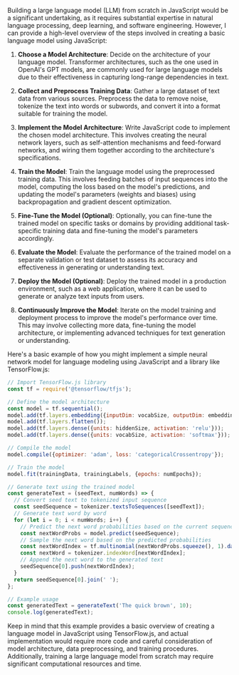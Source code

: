 Building a large language model (LLM) from scratch in JavaScript would be a significant undertaking, as it requires substantial expertise in natural language processing, deep learning, and software engineering. However, I can provide a high-level overview of the steps involved in creating a basic language model using JavaScript:

1. **Choose a Model Architecture**: Decide on the architecture of your language model. Transformer architectures, such as the one used in OpenAI's GPT models, are commonly used for large language models due to their effectiveness in capturing long-range dependencies in text.

2. **Collect and Preprocess Training Data**: Gather a large dataset of text data from various sources. Preprocess the data to remove noise, tokenize the text into words or subwords, and convert it into a format suitable for training the model.

3. **Implement the Model Architecture**: Write JavaScript code to implement the chosen model architecture. This involves creating the neural network layers, such as self-attention mechanisms and feed-forward networks, and wiring them together according to the architecture's specifications.

4. **Train the Model**: Train the language model using the preprocessed training data. This involves feeding batches of input sequences into the model, computing the loss based on the model's predictions, and updating the model's parameters (weights and biases) using backpropagation and gradient descent optimization.

5. **Fine-Tune the Model (Optional)**: Optionally, you can fine-tune the trained model on specific tasks or domains by providing additional task-specific training data and fine-tuning the model's parameters accordingly.

6. **Evaluate the Model**: Evaluate the performance of the trained model on a separate validation or test dataset to assess its accuracy and effectiveness in generating or understanding text.

7. **Deploy the Model (Optional)**: Deploy the trained model in a production environment, such as a web application, where it can be used to generate or analyze text inputs from users.

8. **Continuously Improve the Model**: Iterate on the model training and deployment process to improve the model's performance over time. This may involve collecting more data, fine-tuning the model architecture, or implementing advanced techniques for text generation or understanding.

Here's a basic example of how you might implement a simple neural network model for language modeling using JavaScript and a library like TensorFlow.js:

```javascript
// Import TensorFlow.js library
const tf = require('@tensorflow/tfjs');

// Define the model architecture
const model = tf.sequential();
model.add(tf.layers.embedding({inputDim: vocabSize, outputDim: embeddingSize, inputLength: seqLength}));
model.add(tf.layers.flatten());
model.add(tf.layers.dense({units: hiddenSize, activation: 'relu'}));
model.add(tf.layers.dense({units: vocabSize, activation: 'softmax'}));

// Compile the model
model.compile({optimizer: 'adam', loss: 'categoricalCrossentropy'});

// Train the model
model.fit(trainingData, trainingLabels, {epochs: numEpochs});

// Generate text using the trained model
const generateText = (seedText, numWords) => {
  // Convert seed text to tokenized input sequence
  const seedSequence = tokenizer.textsToSequences([seedText]);
  // Generate text word by word
  for (let i = 0; i < numWords; i++) {
    // Predict the next word probabilities based on the current sequence
    const nextWordProbs = model.predict(seedSequence);
    // Sample the next word based on the predicted probabilities
    const nextWordIndex = tf.multinomial(nextWordProbs.squeeze(), 1).dataSync()[0];
    const nextWord = tokenizer.indexWord[nextWordIndex];
    // Append the next word to the generated text
    seedSequence[0].push(nextWordIndex);
  }
  return seedSequence[0].join(' ');
};

// Example usage
const generatedText = generateText('The quick brown', 10);
console.log(generatedText);
```

Keep in mind that this example provides a basic overview of creating a language model in JavaScript using TensorFlow.js, and actual implementation would require more code and careful consideration of model architecture, data preprocessing, and training procedures. Additionally, training a large language model from scratch may require significant computational resources and time.